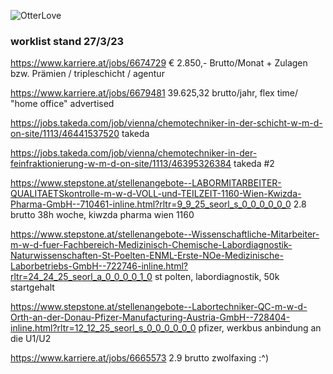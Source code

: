 ![OtterLove](/otterferret1.jpg)

### worklist stand 27/3/23


https://www.karriere.at/jobs/6674729
€ 2.850,- Brutto/Monat + Zulagen bzw. Prämien / tripleschicht / agentur

https://www.karriere.at/jobs/6679481
39.625,32 brutto/jahr, flex time/ "home office" advertised

https://jobs.takeda.com/job/vienna/chemotechniker-in-der-schicht-w-m-d-on-site/1113/46441537520
takeda
 
https://jobs.takeda.com/job/vienna/chemotechniker-in-der-feinfraktionierung-w-m-d-on-site/1113/46395326384
takeda #2

https://www.stepstone.at/stellenangebote--LABORMITARBEITER-QUALITAETSkontrolle-m-w-d-VOLL-und-TEILZEIT-1160-Wien-Kwizda-Pharma-GmbH--710461-inline.html?rltr=9_9_25_seorl_s_0_0_0_0_0_0
2.8 brutto 38h woche, kiwzda pharma wien 1160

https://www.stepstone.at/stellenangebote--Wissenschaftliche-Mitarbeiter-m-w-d-fuer-Fachbereich-Medizinisch-Chemische-Labordiagnostik-Naturwissenschaften-St-Poelten-ENML-Erste-NOe-Medizinische-Laborbetriebs-GmbH--722746-inline.html?rltr=24_24_25_seorl_a_0_0_0_0_1_0
st polten, labordiagnostik, 50k startgehalt

https://www.stepstone.at/stellenangebote--Labortechniker-QC-m-w-d-Orth-an-der-Donau-Pfizer-Manufacturing-Austria-GmbH--728404-inline.html?rltr=12_12_25_seorl_s_0_0_0_0_0_0
pfizer, werkbus anbindung an die U1/U2

https://www.karriere.at/jobs/6665573
2.9 brutto
zwolfaxing :^)
